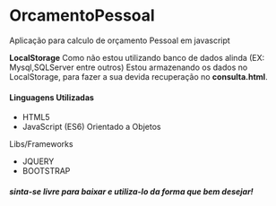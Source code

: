 # OrcamentoPessoal
 Aplicação para calculo de orçamento Pessoal em javascript
 
 **LocalStorage** Como não estou utilizando banco de dados alinda (EX: Mysql,SQLServer entre outros) Estou armazenando os dados no LocalStorage, para fazer a sua devida recuperação no **consulta.html**.
 
 
#### Linguagens Utilizadas
* HTML5
* JavaScript (ES6) Orientado a Objetos

Libs/Frameworks
* JQUERY
* BOOTSTRAP


##### sinta-se livre para baixar e utiliza-lo da forma que bem desejar!
